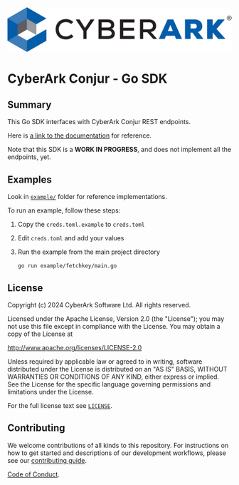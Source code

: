 <img alt="CyberArk Banner" src="images/cyberark-banner.jpg">

# CyberArk Conjur - Go SDK

<!--
Author:   David Hisel <david.hisel@cyberark.com>
Updated:  <2024-07-12 22:32:25 david.hisel>
-->

## Summary

This Go SDK interfaces with CyberArk Conjur REST endpoints.

Here is [a link to the documentation](https://docs.cyberark.com/conjur-open-source/Latest/en/Content/Developer/lp_REST_API.htm) for reference.

Note that this SDK is a **WORK IN PROGRESS**, and does not implement all the endpoints, yet.

## Examples

Look in [`example/`](./example) folder for reference implementations.

To run an example, follow these steps:

1. Copy the `creds.toml.example` to `creds.toml`
2. Edit `creds.toml` and add your values
3. Run the example from the main project directory

    ```shell
    go run example/fetchkey/main.go
    ```

## License

Copyright (c) 2024 CyberArk Software Ltd. All rights reserved.

Licensed under the Apache License, Version 2.0 (the "License");
you may not use this file except in compliance with the License.
You may obtain a copy of the License at

<http://www.apache.org/licenses/LICENSE-2.0>

Unless required by applicable law or agreed to in writing, software
distributed under the License is distributed on an "AS IS" BASIS,
WITHOUT WARRANTIES OR CONDITIONS OF ANY KIND, either express or implied.
See the License for the specific language governing permissions and
limitations under the License.

For the full license text see [`LICENSE`](LICENSE).

## Contributing

We welcome contributions of all kinds to this repository. For
instructions on how to get started and descriptions of our development
workflows, please see our [contributing
guide](CONTRIBUTING.md).

[Code of Conduct](CODE_OF_CONDUCT.md).
